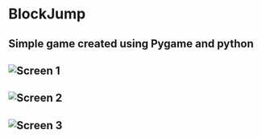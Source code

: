 # BlockJump
Simple game created using Pygame and python <br>
-
![Screen 1](https://i.imgur.com/77qfk4C.png)
-
![Screen 2](https://i.imgur.com/VC61ArN.png)
-
![Screen 3](https://i.imgur.com/R6mXLOy.png)
-
